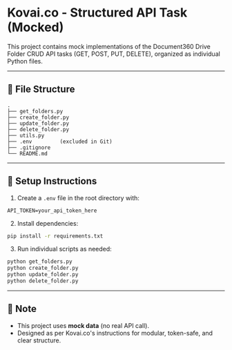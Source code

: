 # Kovai.co - Structured API Task (Mocked)

This project contains mock implementations of the Document360 Drive Folder CRUD API tasks (GET, POST, PUT, DELETE), organized as individual Python files.

---

## 📁 File Structure

```
.
├── get_folders.py
├── create_folder.py
├── update_folder.py
├── delete_folder.py
├── utils.py
├── .env         (excluded in Git)
├── .gitignore
└── README.md
```

---

## 🔧 Setup Instructions

1. Create a `.env` file in the root directory with:

```
API_TOKEN=your_api_token_here
```

2. Install dependencies:

```bash
pip install -r requirements.txt
```

3. Run individual scripts as needed:

```bash
python get_folders.py
python create_folder.py
python update_folder.py
python delete_folder.py
```

---

## 🧠 Note

- This project uses **mock data** (no real API call).
- Designed as per Kovai.co's instructions for modular, token-safe, and clear structure.
